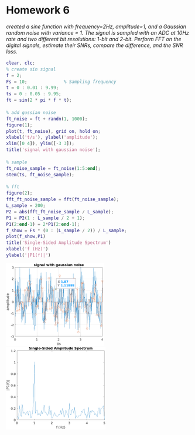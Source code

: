 # Homework 6

*created a sine function with frequency=2Hz, amplitude=1, and a Gaussian random noise with variance = 1. The signal is sampled with an ADC at 10Hz rate and two different bit resolutions: 1-­bit and 2-­bit. Perform FFT on the digital signals, estimate their SNRs, compare the difference, and the SNR loss.*

```matlab
clear, clc;
% create sin signal
f = 2;
Fs = 10;              % Sampling frequency                    
t = 0 : 0.01 : 9.99;
ts = 0 : 0.05 : 9.95;
ft = sin(2 * pi * f * t);

% add gussian noise
ft_noise = ft + randn(1, 1000);
figure(1);
plot(t, ft_noise), grid on, hold on;
xlabel('t/s'), ylabel('amplitude');
xlim([0 4]), ylim([-3 3]);
title('signal with gaussian noise');

% sample
ft_noise_sample = ft_noise(1:5:end);
stem(ts, ft_noise_sample);

% fft
figure(2);
fft_ft_noise_sample = fft(ft_noise_sample);
L_sample = 200;
P2 = abs(fft_ft_noise_sample / L_sample);
P1 = P2(1 : L_sample / 2 + 1);
P1(2:end-1) = 2*P1(2:end-1);
f_show = Fs * (0 : (L_sample / 2)) / L_sample;
plot(f_show,P1) 
title('Single-Sided Amplitude Spectrum')
xlabel('f (Hz)')
ylabel('|P1(f)|')
```

<img src="hw6NP1.png" alt="1" style="zoom:40%;" /> <img src="hw6NP2.png" alt="2" style="zoom:40%;" />

